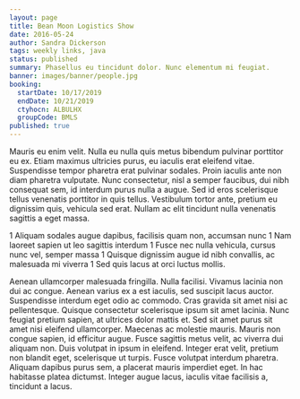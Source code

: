 ```yaml
---
layout: page
title: Bean Moon Logistics Show
date: 2016-05-24
author: Sandra Dickerson
tags: weekly links, java
status: published
summary: Phasellus eu tincidunt dolor. Nunc elementum mi feugiat.
banner: images/banner/people.jpg
booking:
  startDate: 10/17/2019
  endDate: 10/21/2019
  ctyhocn: ALBULHX
  groupCode: BMLS
published: true
---
```

Mauris eu enim velit. Nulla eu nulla quis metus bibendum pulvinar porttitor eu ex. Etiam maximus ultricies purus, eu iaculis erat eleifend vitae. Suspendisse tempor pharetra erat pulvinar sodales. Proin iaculis ante non diam pharetra vulputate. Nunc consectetur, nisl a semper faucibus, dui nibh consequat sem, id interdum purus nulla a augue. Sed id eros scelerisque tellus venenatis porttitor in quis tellus. Vestibulum tortor ante, pretium eu dignissim quis, vehicula sed erat. Nullam ac elit tincidunt nulla venenatis sagittis a eget massa.

1 Aliquam sodales augue dapibus, facilisis quam non, accumsan nunc
1 Nam laoreet sapien ut leo sagittis interdum
1 Fusce nec nulla vehicula, cursus nunc vel, semper massa
1 Quisque dignissim augue id nibh convallis, ac malesuada mi viverra
1 Sed quis lacus at orci luctus mollis.

Aenean ullamcorper malesuada fringilla. Nulla facilisi. Vivamus lacinia non dui ac congue. Aenean varius ex a est iaculis, sed suscipit lacus auctor. Suspendisse interdum eget odio ac commodo. Cras gravida sit amet nisi ac pellentesque. Quisque consectetur scelerisque ipsum sit amet lacinia. Nunc feugiat pretium sapien, at ultrices dolor mattis et. Sed sit amet purus sit amet nisi eleifend ullamcorper. Maecenas ac molestie mauris.
Mauris non congue sapien, id efficitur augue. Fusce sagittis metus velit, ac viverra dui aliquam non. Duis volutpat in ipsum in eleifend. Integer erat velit, pretium non blandit eget, scelerisque ut turpis. Fusce volutpat interdum pharetra. Aliquam dapibus purus sem, a placerat mauris imperdiet eget. In hac habitasse platea dictumst. Integer augue lacus, iaculis vitae facilisis a, tincidunt a lacus.
